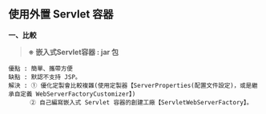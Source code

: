 ## 使用外置 Servlet 容器

**一、比較** 
>**※ 嵌入式Servlet容器 : jar 包**
>>
    優點 : 簡單、攜帶方便
    缺點 : 默認不支持 JSP。
    解決 : ① 優化定製會比較複雜(使用定製器【ServerProperties(配置文件設定)，或是繼承自定義 WebServerFactoryCustomizer】)
          ② 自己編寫嵌入式 Servlet 容器的創建工廠【ServletWebServerFactory】。
